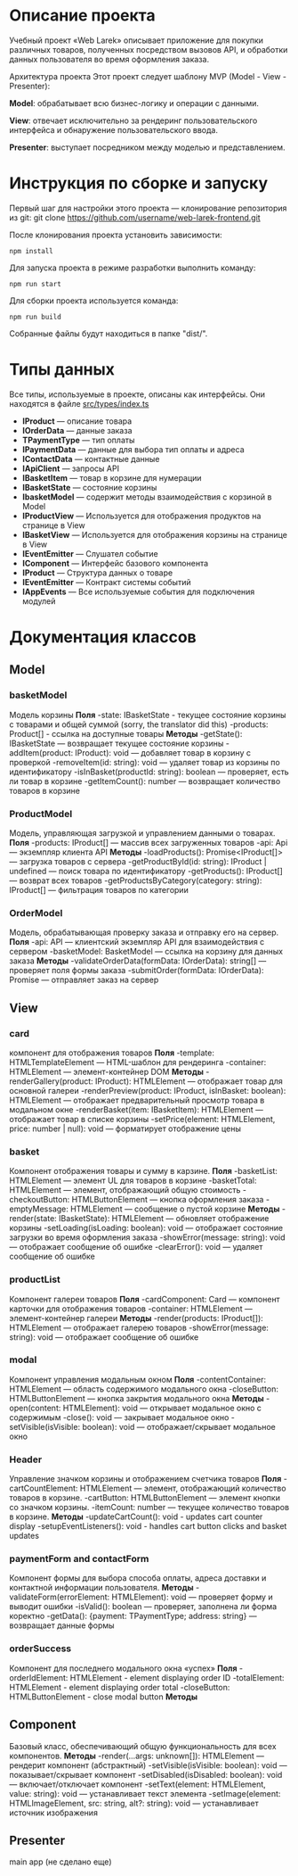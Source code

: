 # Описание проекта

Учебный проект «Web Larek» описывает приложение для покупки различных товаров, полученных посредством вызовов API, и обработки данных пользователя во время оформления заказа.

Архитектура проекта
Этот проект следует шаблону MVP (Model - View - Presenter):

**Model**: обрабатывает всю бизнес-логику и операции с данными.

**View**: отвечает исключительно за рендеринг пользовательского интерфейса и обнаружение пользовательского ввода.

**Presenter**: выступает посредником между моделью и представлением.


# Инструкция по сборке и запуску

Первый шаг для настройки этого проекта — клонирование репозитория из git: 
git clone https://github.com/username/web-larek-frontend.git

После клонирования проекта установить зависимости:
```
npm install
```

Для запуска проекта в режиме разработки выполнить команду:
```
npm run start
```

Для сборки проекта используется команда:
```
npm run build
```

Собранные файлы будут находиться в папке "dist/".


# Типы данных 

Все типы, используемые в проекте, описаны как интерфейсы. Они находятся в файле [src/types/index.ts](src/types/index.ts)

- **IProduct** — описание товара
- **IOrderData** — данные заказа
- **TPaymentType** — тип оплаты
- **IPaymentData** — данные для выбора тип оплаты и адреса
- **IContactData** — контактные данные
- **IApiClient** — запросы API
- **IBasketItem** — товар в корзине для нумерации
- **IBasketState** — состояние корзины
- **IbasketModel** — содержит методы взаимодействия с корзиной в Model
- **IProductView** — Используется для отображения продуктов на странице в View
- **IBasketView** — Используется для отображения корзины на странице в View
- **IEventEmitter** — Слушател событие
- **IComponent** — Интерфейс базового компонента
- **IProduct** — Структура данных о товаре
- **IEventEmitter** — Контракт системы событий
- **IAppEvents** — Все используемые события для подключения модулей

# Документация классов
## Model
### basketModel
Модель корзины
**Поля**
-state: IBasketState - текущее состояние корзины с товарами и общей суммой (sorry, the translator did this)
-products: Product[] - ссылка на доступные товары
**Методы**
-getState(): IBasketState — возвращает текущее состояние корзины
-addItem(product: IProduct): void — добавляет товар в корзину с проверкой
-removeItem(id: string): void — удаляет товар из корзины по идентификатору
-isInBasket(productId: string): boolean — проверяет, есть ли товар в корзине
-getItemCount(): number — возвращает количество товаров в корзине

### ProductModel
Модель, управляющая загрузкой и управлением данными о товарах.
**Поля**
-products: IProduct[] — массив всех загруженных товаров
-api: Api — экземпляр клиента API
**Методы**
-loadProducts(): Promise<IProduct[]> — загрузка товаров с сервера
-getProductById(id: string): IProduct | undefined — поиск товара по идентификатору
-getProducts(): IProduct[] — возврат всех товаров
-getProductsByCategory(category: string): IProduct[] — фильтрация товаров по категории

### OrderModel
Модель, обрабатывающая проверку заказа и отправку его на сервер.
**Поля**
-api: API — клиентский экземпляр API для взаимодействия с сервером
-basketModel: BasketModel — ссылка на корзину для данных заказа
**Методы**
-validateOrderData(formData: IOrderData): string[] — проверяет поля формы заказа
-submitOrder(formData: IOrderData): Promise<IOrderResponse> — отправляет заказ на сервер

## View
### card
компонент для отображения товаров
**Поля**
-template: HTMLTemplateElement — HTML-шаблон для рендеринга
-container: HTMLElement — элемент-контейнер DOM
**Методы**
-renderGallery(product: IProduct): HTMLElement — отображает товар для основной галереи
-renderPreview(product: IProduct, isInBasket: boolean): HTMLElement — отображает предварительный просмотр товара в модальном окне
-renderBasket(item: IBasketItem): HTMLElement — отображает товар в списке корзины
-setPrice(element: HTMLElement, price: number | null): void — форматирует отображение цены

### basket
Компонент отображения товары и сумму в карзине.
**Поля**
-basketList: HTMLElement — элемент UL для товаров в корзине
-basketTotal: HTMLElement — элемент, отображающий общую стоимость
-checkoutButton: HTMLButtonElement — кнопка оформления заказа
-emptyMessage: HTMLElement — сообщение о пустой корзине
**Методы**
-render(state: IBasketState): HTMLElement — обновляет отображение корзины
-setLoading(isLoading: boolean): void — отображает состояние загрузки во время оформления заказа
-showError(message: string): void — отображает сообщение об ошибке
-clearError(): void — удаляет сообщение об ошибке

### productList
Компонент галереи товаров
**Поля**
-cardComponent: Card — компонент карточки для отображения товаров
-container: HTMLElement — элемент-контейнер галереи
**Методы**
-render(products: IProduct[]): HTMLElement — отображает галерею товаров
-showError(message: string): void — отображает сообщение об ошибке

### modal
Компонент управления модальным окном
**Поля**
-contentContainer: HTMLElement — область содержимого модального окна
-closeButton: HTMLButtonElement — кнопка закрытия модального окна
**Методы**
-open(content: HTMLElement): void — открывает модальное окно с содержимым
-close(): void — закрывает модальное окно
-setVisible(isVisible: boolean): void — отображает/скрывает модальное окно

### Header
Управление значком корзины и отображением счетчика товаров
**Поля**
-cartCountElement: HTMLElement — элемент, отображающий количество товаров в корзине.
-cartButton: HTMLButtonElement — элемент кнопки со значком корзины.
-itemCount: number — текущее количество товаров в корзине.
**Методы**
-updateCartCount(): void - updates cart counter display
-setupEventListeners(): void - handles cart button clicks and basket updates

### paymentForm and contactForm
Компонент формы для выбора способа оплаты, адреса доставки и контактной информации пользователя.
**Методы**
-validateForm(errorElement: HTMLElement): void — проверяет форму и выводит ошибки
-isValid(): boolean — проверяет, заполнена ли форма коректно
-getData(): {payment: TPaymentType; address: string} — возвращает данные формы

### orderSuccess
Компонент для последнего модального окна «успех»
**Поля**
-orderIdElement: HTMLElement - element displaying order ID
-totalElement: HTMLElement - element displaying order total
-closeButton: HTMLButtonElement - close modal button
**Методы**

## Component
Базовый класс, обеспечивающий общую функциональность для всех компонентов.
**Методы**
-render(...args: unknown[]): HTMLElement — рендерит компонент (абстрактный)
-setVisible(isVisible: boolean): void — показывает/скрывает компонент
-setDisabled(isDisabled: boolean): void — включает/отключает компонент
-setText(element: HTMLElement, value: string): void — устанавливает текст элемента
-setImage(element: HTMLImageElement, src: string, alt?: string): void — устанавливает источник изображения

## Presenter 
main app (не сделано еще)